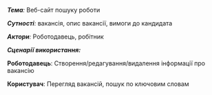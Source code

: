 ***Тема**:* Веб-сайт пошуку роботи

***Сутності**:* вакансія, опис вакансії, вимоги до кандидата

***Актори**:* Роботодавець, робітник


***Сценарії використання:***

**Роботодавець**: Створення/редагування/видалення інформації про вакансію

**Користувач**: Перегляд вакансій, пошук по ключовим словам
